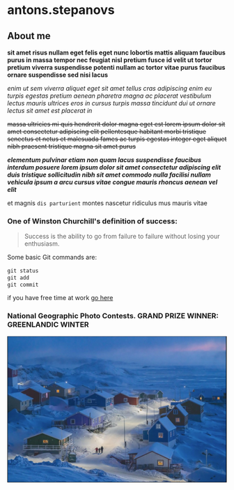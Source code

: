 # antons.stepanovs

## About me

**sit amet risus nullam eget felis eget nunc lobortis mattis aliquam faucibus purus in massa tempor nec feugiat nisl pretium fusce id velit ut tortor pretium viverra suspendisse potenti nullam ac tortor vitae purus faucibus ornare suspendisse sed nisi lacus**

*enim ut sem viverra aliquet eget sit amet tellus cras adipiscing enim eu turpis egestas pretium aenean pharetra magna ac placerat vestibulum lectus mauris ultrices eros in cursus turpis massa tincidunt dui ut ornare lectus sit amet est placerat in*

~~massa ultricies mi quis hendrerit dolor magna eget est lorem ipsum dolor sit amet consectetur adipiscing elit pellentesque habitant morbi tristique senectus et netus et malesuada fames ac turpis egestas integer eget aliquet nibh praesent tristique magna sit amet purus~~

***elementum pulvinar etiam non quam lacus suspendisse faucibus interdum posuere lorem ipsum dolor sit amet consectetur adipiscing elit duis tristique sollicitudin nibh sit amet commodo nulla facilisi nullam vehicula ipsum a arcu cursus vitae congue mauris rhoncus aenean vel elit***


et magnis `dis parturient` montes nascetur ridiculus mus mauris vitae

### One of Winston Churchill's definition of success:
>Success is the ability to go from failure to failure without losing your enthusiasm.

Some basic Git commands are:
```
git status
git add
git commit
```


if you have free time at work [go here](https://emupedia.net/beta/emuos/)

### National Geographic Photo Contests. GRAND PRIZE WINNER: GREENLANDIC WINTER
![National Geographic Photo Contests. GRAND PRIZE WINNER: GREENLANDIC WINTER](/img/Photo.jpg)